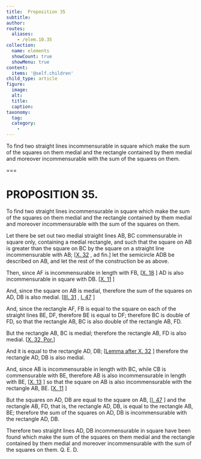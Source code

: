 ```yaml
---
title:  Proposition 35
subtitle: 
author:
routes:
  aliases:
    - /elem.10.35
collection:
  name: elements
  showCount: true
  showMenu: true
content:
  items: '@self.children'
child_type: article
figure:
  image:
  alt:
  title:
  caption:
taxonomy:
  tag:
  category:
    - 
---
```


<p><hi rend="ital">To find two straight lines incommensurable in square which make the sum of the squares on them medial and the rectangle contained by them medial and moreover incommensurable with the sum of the squares on them</hi>. </p>

===

<h1>PROPOSITION 35.</h1>
<p><span class="ital">To find two straight lines incommensurable in square which make the sum of the squares on them medial and the rectangle contained by them medial and moreover incommensurable with the sum of the squares on them</span>. </p>

<p>Let there be set out two medial straight lines <span class="ital">AB</span>, <span class="ital">BC</span> commensurable in square only, containing a medial rectangle, and such that the square on <span class="ital">AB</span> is greater than the square on <span class="ital">BC</span> by the square on a straight line incommensurable with <span class="ital">AB</span>; [<a href="/elem.10.32">X. 32</a>
, <span class="ital">ad fin</span>.] <pb n="81"/>let the semicircle <span class="ital">ADB</span> be described on <span class="ital">AB</span>, and let the rest of the construction be as above. 
      </p>

<p>Then, since <span class="ital">AF</span> is incommensurable in length with <span class="ital">FB</span>, [<a href="/elem.10.18">X. 18</a>
] <span class="ital">AD</span> is also incommensurable in square with <span class="ital">DB</span>. [<a href="/elem.10.11">X. 11</a>
] </p>

<p>And, since the square on <span class="ital">AB</span> is medial, therefore the sum of the squares on <span class="ital">AD</span>, <span class="ital">DB</span> is also medial. [<a href="/elem.3.31">III. 31</a>
, <a href="/elem.1.47">I. 47</a>
] </p>

<p>And, since the rectangle <span class="ital">AF</span>, <span class="ital">FB</span> is equal to the square on each of the straight lines <span class="ital">BE</span>, <span class="ital">DF</span>, therefore <span class="ital">BE</span> is equal to <span class="ital">DF</span>; therefore <span class="ital">BC</span> is double of <span class="ital">FD</span>, so that the rectangle <span class="ital">AB</span>, <span class="ital">BC</span> is also double of the rectangle <span class="ital">AB</span>, <span class="ital">FD</span>. </p>

<p>But the rectangle <span class="ital">AB</span>, <span class="ital">BC</span> is medial; therefore the rectangle <span class="ital">AB</span>, <span class="ital">FD</span> is also medial. [<a href="/elem.10.32.p.1">X. 32, Por.</a>] </p>

<p>And it is equal to the rectangle <span class="ital">AD</span>, <span class="ital">DB</span>; [<a href="/elem.10.32.l.1">Lemma after X. 32</a>
] therefore the rectangle <span class="ital">AD</span>, <span class="ital">DB</span> is also medial. </p>

<p>And, since <span class="ital">AB</span> is incommensurable in length with <span class="ital">BC</span>, while <span class="ital">CB</span> is commensurable with <span class="ital">BE</span>, therefore <span class="ital">AB</span> is also incommensurable in length with <span class="ital">BE</span>, [<a href="/elem.10.13">X. 13</a>
] so that the square on <span class="ital">AB</span> is also incommensurable with the rectangle <span class="ital">AB</span>, <span class="ital">BE</span>. [<a href="/elem.10.11">X. 11</a>
] </p>

<p>But the squares on <span class="ital">AD</span>, <span class="ital">DB</span> are equal to the square on <span class="ital">AB</span>, [<a href="/elem.1.47">I. 47</a>
] and the rectangle <span class="ital">AB</span>, <span class="ital">FD</span>, that is, the rectangle <span class="ital">AD</span>, <span class="ital">DB</span>, is equal to the rectangle <span class="ital">AB</span>, <span class="ital">BE</span>; therefore the sum of the squares on <span class="ital">AD</span>, <span class="ital">DB</span> is incommensurable with the rectangle <span class="ital">AD</span>, <span class="ital">DB</span>. <pb n="82"/></p>

<p>Therefore two straight lines <span class="ital">AD</span>, <span class="ital">DB</span> incommensurable in square have been found which make the sum of the squares on them medial and the rectangle contained by them medial and moreover incommensurable with the sum of the squares on them. Q. E. D.</p>
